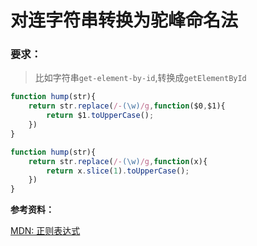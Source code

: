 # 对连字符串转换为驼峰命名法

### 要求：

> 比如字符串`get-element-by-id`,转换成`getElementById`

```js
function hump(str){
    return str.replace(/-(\w)/g,function($0,$1){
        return $1.toUpperCase();
    })
}
```

```js
function hump(str){
    return str.replace(/-(\w)/g,function(x){
        return x.slice(1).toUpperCase();
    })
}
```

**参考资料：**

[MDN: 正则表达式](https://developer.mozilla.org/zh-CN/docs/Web/JavaScript/Guide/Regular_Expressions)